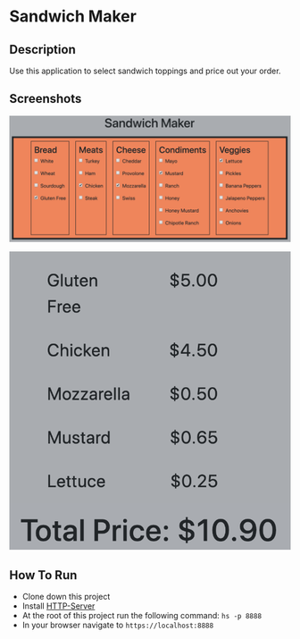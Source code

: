 # Sandwich Maker

## Description
Use this application to select sandwich toppings and price out your order. 

## Screenshots

![Sandwich Maker Preview](https://raw.githubusercontent.com/meesterbaumer/SandwichMaker/master/ScreenShots/MainView.png)

![Sandwich Maker Preview](https://raw.githubusercontent.com/meesterbaumer/SandwichMaker/master/ScreenShots/orderPrintout.png)

## How To Run
* Clone down this project
* Install [HTTP-Server](https://www.npmjs.com/package/http-server)
* At the root of this project run the following command: `hs -p 8888`
* In your browser navigate to `https://localhost:8888`
